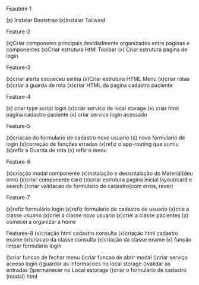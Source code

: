 Feautere 1

(x) Instalar Bootstrap
(x)Instalar Tailwind


Feature-2

(x)Criar componetes principais devidadmente organizados entre paginas e componentes
(x)Criar estrutura HtMl Toolbar
(x) Criar estrutura pagina de login

Feature-3

(x)criar alerta esqueceu senha
(x)Criar estrutura HTML Menu
(x)criar rotas
(x)criar a guarda de rota
(x)criar HTML da pagina cadastro paciente

Feature-4

(x) criar type script login
(x)criar servico de local storage
(x) criar html pagina cadastro paciente
(x) criar servico login acessado

Feature-5



(x)criacao do formulario de cadastro novo usuario
(x) novo formulario de login
(x)correção de funções erradas
(x)refiz o app-routing que sumiu
(x)refiz a Guarda de rota
(x) refiz o menu

Feature-6

(x)criação modal componente
(x)instalação  e desisntalação do  Material(deu erro)
(x)criar componente card
(x)criar estrutura pagina inicial layout/card e search
()criar validacao de formulario de cadastro(com erros, rever)

Feature-7

(x)refiz formulário login 
(x)refiz formulario de cadastro de usuario
(x)crie a classe usuario
(x)criei a classe novo usuario
(x)criei a classe pacientes
(x) comecei a organizar a home

Features-8
(x)criação html cadastro consulta
(x)criação html cadastro exame
(x)criacao da classe consulta
(x)criação da classe exame
(x) função limpar formulario login




()criar funcao de fechar menu
()criar funcao de abrir modal
()criar serviço aceeso login
()guardar as informacoes no local storage
()validar as entradas
()permanecer no Local estorage
()criar o formulario de cadastro (modal) html
